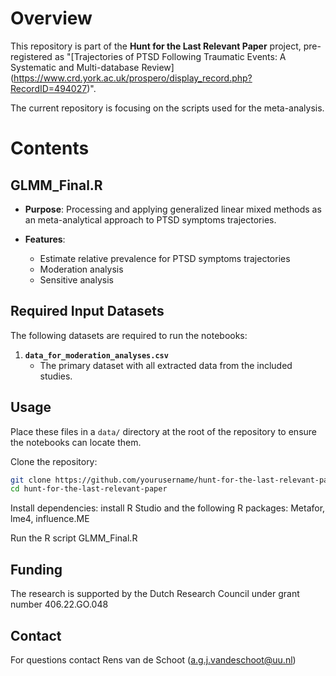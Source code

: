 # Overview

This repository is part of the **Hunt for the Last Relevant Paper** project,
pre-registered  as "[Trajectories of PTSD Following Traumatic Events: A
Systematic and Multi-database Review]
(https://www.crd.york.ac.uk/prospero/display_record.php?RecordID=494027)".

The current repository is focusing on the scripts used for the meta-analysis.

# Contents

## GLMM_Final.R

- **Purpose**: Processing and applying generalized linear mixed methods as an meta-analytical approach to PTSD symptoms trajectories.

- **Features**:
  - Estimate relative prevalence for PTSD symptoms trajectories
  - Moderation analysis 
  - Sensitive analysis 


## Required Input Datasets

The following datasets are required to run the notebooks:

1. **`data_for_moderation_analyses.csv`**
   - The primary dataset with all extracted data from the included studies.



## Usage

Place these files in a `data/` directory at the root of the repository to ensure the notebooks can locate them.

Clone the repository:
   ```bash
   git clone https://github.com/yourusername/hunt-for-the-last-relevant-paper.git
   cd hunt-for-the-last-relevant-paper
   ```

Install dependencies: install R Studio and the following R packages: Metafor, lme4, influence.ME

Run the R script GLMM_Final.R
   

## Funding 
The research is supported by the Dutch Research Council under grant number 406.22.GO.048

## Contact
For questions contact Rens van de Schoot (a.g.j.vandeschoot@uu.nl) 

